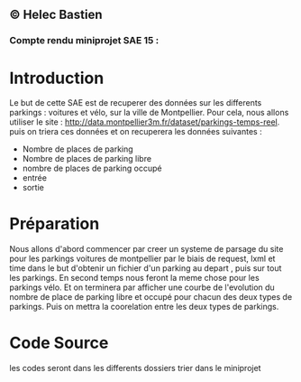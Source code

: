 ## © Helec Bastien
### Compte rendu miniprojet SAE 15 :

# Introduction
Le but de cette SAE est de recuperer des données sur les differents parkings : voitures et vélo, sur la ville de Montpellier. Pour cela, nous allons utiliser le site : http://data.montpellier3m.fr/dataset/parkings-temps-reel. puis on triera ces données et on recuperera les données suivantes :
* Nombre de places de parking
* Nombre de places de parking libre
* nombre de places de parking occupé
* entrée 
* sortie 

# Préparation
Nous allons d'abord commencer par creer un systeme de parsage du site pour les parkings voitures de montpellier par le biais de request, lxml et time dans le but d'obtenir un fichier d'un parking au depart , puis sur tout les parkings. En second temps nous feront la meme chose pour les parkings vélo. Et on terminera par afficher une courbe de l'evolution du nombre de place de parking libre et occupé pour chacun des deux types de parkings. 
Puis on mettra la coorelation entre les deux types de parkings. 

# Code Source
les codes seront dans les differents dossiers trier dans le miniprojet 


